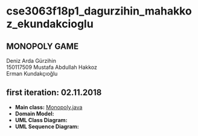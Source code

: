 # cse3063f18p1_dagurzihin_mahakkoz_ekundakcioglu
## MONOPOLY GAME

Deniz Arda Gürzihin  
150117509 Mustafa Abdullah Hakkoz  
Erman Kundakçıoğlu  



## first iteration: 02.11.2018

- **Main class:** [Monopoly.java](https://github.com/denizgurzihin/cse3063f18p1_dagurzihin_mahakkoz_ekundakcioglu/blob/master/Monopoly.java)  
- **Domain Model:**  
- **UML Class Diagram:**  
- **UML Sequence Diagram:**  


